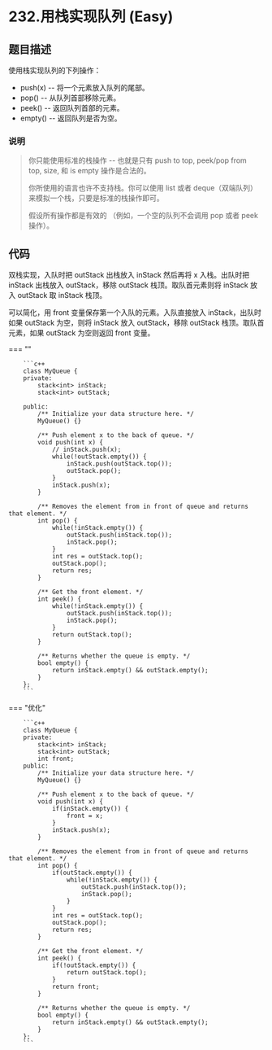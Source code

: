 # 232.用栈实现队列 (Easy)

## 题目描述

使用栈实现队列的下列操作：

- push(x) -- 将一个元素放入队列的尾部。
- pop() -- 从队列首部移除元素。
- peek() -- 返回队列首部的元素。
- empty() -- 返回队列是否为空。


### 说明

> 你只能使用标准的栈操作 -- 也就是只有 push to top, peek/pop from top, size, 和 is empty 操作是合法的。
> 
> 你所使用的语言也许不支持栈。你可以使用 list 或者 deque（双端队列）来模拟一个栈，只要是标准的栈操作即可。
> 
> 假设所有操作都是有效的 （例如，一个空的队列不会调用 pop 或者 peek 操作）。

## 代码

双栈实现，入队时把 outStack 出栈放入 inStack 然后再将 x 入栈。出队时把 inStack 出栈放入 outStack，移除 outStack 栈顶。取队首元素则将 inStack 放入 outStack 取 inStack 栈顶。

可以简化，用 front 变量保存第一个入队的元素。入队直接放入 inStack，出队时如果 outStack 为空，则将 inStack 放入 outStack，移除 outStack 栈顶。取队首元素，如果 outStack 为空则返回 front 变量。

=== ""

		```c++
		class MyQueue {
		private:
		    stack<int> inStack;
		    stack<int> outStack;
		    
		public:
		    /** Initialize your data structure here. */
		    MyQueue() {}
		    
		    /** Push element x to the back of queue. */
		    void push(int x) {
		        // inStack.push(x);
		        while(!outStack.empty()) {
		            inStack.push(outStack.top());
		            outStack.pop();
		        }
		        inStack.push(x);
		    }
		    
		    /** Removes the element from in front of queue and returns that element. */
		    int pop() { 
		        while(!inStack.empty()) {
		            outStack.push(inStack.top());
		            inStack.pop();
		        }
		        int res = outStack.top();
		        outStack.pop();
		        return res;
		    }
		    
		    /** Get the front element. */
		    int peek() {
		        while(!inStack.empty()) {
		            outStack.push(inStack.top());
		            inStack.pop();
		        }
		        return outStack.top();
		    }
		    
		    /** Returns whether the queue is empty. */
		    bool empty() {
		        return inStack.empty() && outStack.empty();
		    }
		};
		```
		
=== "优化"

		```c++
		class MyQueue {
		private:
		    stack<int> inStack;
		    stack<int> outStack;
		    int front;
		public:
		    /** Initialize your data structure here. */
		    MyQueue() {}
		    
		    /** Push element x to the back of queue. */
		    void push(int x) {
		        if(inStack.empty()) {
		            front = x;
		        }
		        inStack.push(x);
		    }
		    
		    /** Removes the element from in front of queue and returns that element. */
		    int pop() {
		        if(outStack.empty()) {
		            while(!inStack.empty()) {
		                outStack.push(inStack.top());
		                inStack.pop();
		            }
		        }
		        int res = outStack.top();
		        outStack.pop();
		        return res;
		    }
		    
		    /** Get the front element. */
		    int peek() {
		        if(!outStack.empty()) {
		            return outStack.top();
		        }
		        return front;
		    }
		    
		    /** Returns whether the queue is empty. */
		    bool empty() {
		        return inStack.empty() && outStack.empty();
		    }
		};
		```